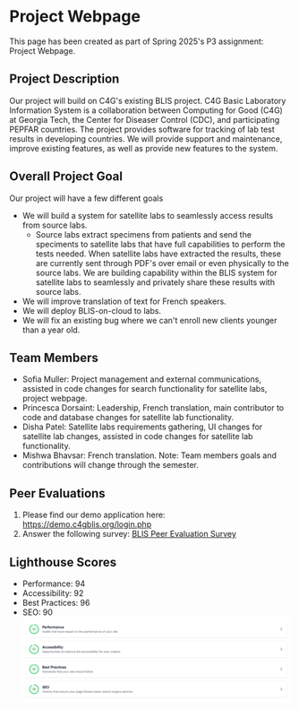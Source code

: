 # Project Webpage
This page has been created as part of Spring 2025's P3 assignment: Project Webpage.

## Project Description
Our project will build on C4G's existing BLIS project. C4G Basic Laboratory Information System is a collaboration between Computing for Good (C4G) at Georgia Tech, the Center for Diseaser Control (CDC), and participating PEPFAR countries. The project provides software for tracking of lab test results in developing countries. We will provide support and maintenance, improve existing features, as well as provide new features to the system.

## Overall Project Goal
Our project will have a few different goals

- We will build a system for satellite labs to seamlessly access results from source labs. 
    - Source labs extract specimens from patients and send the speciments to satellite labs that have full capabilities to perform the tests needed. When satellite labs have extracted the results, these are currently sent through PDF's over email or even physically to the source labs. We are building capability within the BLIS system for satellite labs to seamlessly and privately share these results with source labs.
- We will improve translation of text for French speakers.
- We will deploy BLIS-on-cloud to labs.
- We will fix an existing bug where we can't enroll new clients younger than a year old.


## Team Members
- Sofia Muller: Project management and external communications, assisted in code changes for search functionality for satellite labs, project webpage.
- Princesca Dorsaint: Leadership, French translation, main contributor to code and database changes for satellite lab functionality.
- Disha Patel: Satellite labs requirements gathering, UI changes for satellite lab changes, assisted in code changes for satellite lab functionality.
- Mishwa Bhavsar: French translation.
Note: Team members goals and contributions will change through the semester.

## Peer Evaluations
1. Please find our demo application here: https://demo.c4gblis.org/login.php
2. Answer the following survey: [BLIS Peer Evaluation Survey](https://forms.office.com/Pages/DesignPageV2.aspx?subpage=design&FormId=u5ghSHuuJUuLem1_Mvqgg_CBGTLwWyRMsMkGlgCOR6FUNjNMNFM4MVdSMDJNM0Q2M09GU0xTS0Y2US4u&Token=1093daca5c5c47c09777b6a5339c000d)

## Lighthouse Scores
- Performance: 94
- Accessibility: 92
- Best Practices: 96
- SEO: 90
![Screenshot](../images/spring_2025/lighthouse.png)